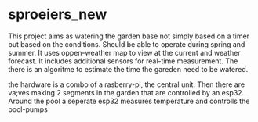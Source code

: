 # sproeiers_new

This project aims as watering the garden base not simply based on a timer but based on the conditions.  Should be able to operate during spring and summer. 
It uses oppen-weather map to view at the current and weather forecast. It includes additional sensors for real-time measurement.
The there is an algoritme to estimate the time the gareden need to be watered.

the hardware is a combo of a rasberry-pi, the central unit. Then there are va;ves making 2 segments in the garden that are controlled by an esp32.   
Around the pool a seperate esp32 measures temperature and controlls the pool-pumps
